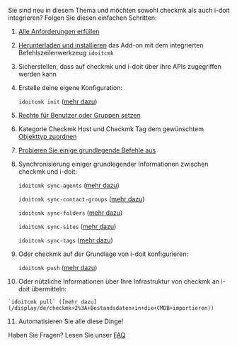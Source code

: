 Sie sind neu in diesem Thema und möchten sowohl checkmk als auch i-doit integrieren? Folgen Sie diesen einfachen Schritten:

1.  [Alle Anforderungen erfüllen](/display/de/checkmk+2%3A+Anforderungen)
2.  [Herunterladen und installieren](/display/de/checkmk+2%3A+Installation) das Add-on mit dem integrierten Befehlszeilenwerkzeug `idoitcmk`
3.  Sicherstellen, dass auf checkmk und i-doit über ihre APIs zugegriffen werden kann
4.  Erstelle deine eigene Konfiguration:
    
    `idoitcmk init` ([mehr dazu](/display/de/checkmk+2%3A+Konfiguration))
    
5.  [Rechte für Benutzer oder Gruppen setzen](/display/de/Rechteverwaltung)
6.  Kategorie Checkmk Host und Checkmk Tag dem gewünschtem [Objekttyp zuordnen](/display/de/Zuordnung+von+Kategorien+zu+Objekttypen)
7.  [Probieren Sie einige grundlegende Befehle aus](/display/de/checkmk+2%3A+Verwendung)
8.  Synchronisierung einiger grundlegender Informationen zwischen checkmk und i-doit:
    
    `idoitcmk sync-agents` ([mehr dazu](/display/de/checkmk+2%3A+Synchronisierung+der+checkmk+Agenten))
    
    `idoitcmk sync-contact-groups` ([mehr dazu](/display/de/checkmk+2%3A+Kontaktgruppen+synchronisieren))
    
    `idoitcmk sync-folders` ([mehr dazu](/display/de/checkmk+2%3A+WATO+Ordner+synchronisieren))
    
    `idoitcmk sync-sites` ([mehr dazu](/display/de/checkmk+2%3A+checkmk+sites+synchronisieren))
    
    `idoitcmk sync-tags` ([mehr dazu](/display/de/checkmk+2%3A+Host+Tags+synchronisieren))
    
9.  Oder checkmk auf der Grundlage von i-doit konfigurieren:
    
    `idoitcmk push` ([mehr dazu](/display/de/checkmk+2%3A+WATO+Konfiguration+auf+Basis+von+CMDB-Daten+generieren))
    
10.  Oder nützliche Informationen über Ihre Infrastruktur von checkmk an i-doit übermitteln:
    
    `idoitcmk pull` ([mehr dazu](/display/de/checkmk+2%3A+Bestandsdaten+in+die+CMDB+importieren))
    
11.  Automatisieren Sie alle diese Dinge!

Haben Sie Fragen? Lesen Sie unser [FAQ](https://kb.i-doit.com/pages/viewpage.action?pageId=113475803)